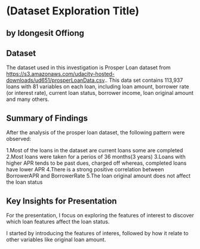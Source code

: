 # (Dataset Exploration Title)
## by Idongesit Offiong


## Dataset

The dataset used in this investigation is Prosper Loan dataset from https://s3.amazonaws.com/udacity-hosted-downloads/ud651/prosperLoanData.csv.. This data set contains 113,937 loans with 81 variables on each loan, including loan amount, borrower rate (or interest rate), current loan status, borrower income, loan original amount and many others.


## Summary of Findings

After the analysis of the prosper loan dataset, the following pattern were observed:

1.Most of the loans in the dataset are current loans some are completed
2.Most loans were taken for a perios of 36 months(3 years)
3.Loans with higher APR tends to be past dues, charged off whereas, completed loans have lower APR
4.There is a strong positive correlation between BorrowerAPR and BorrowerRate
5.The loan original amount does not affect the loan status


## Key Insights for Presentation

For the presentation, I focus on exploring the features of interest to discover which loan features affect the loan status.

I started by introducing the features of interes, followed by how it relate to other variables like original loan amount.